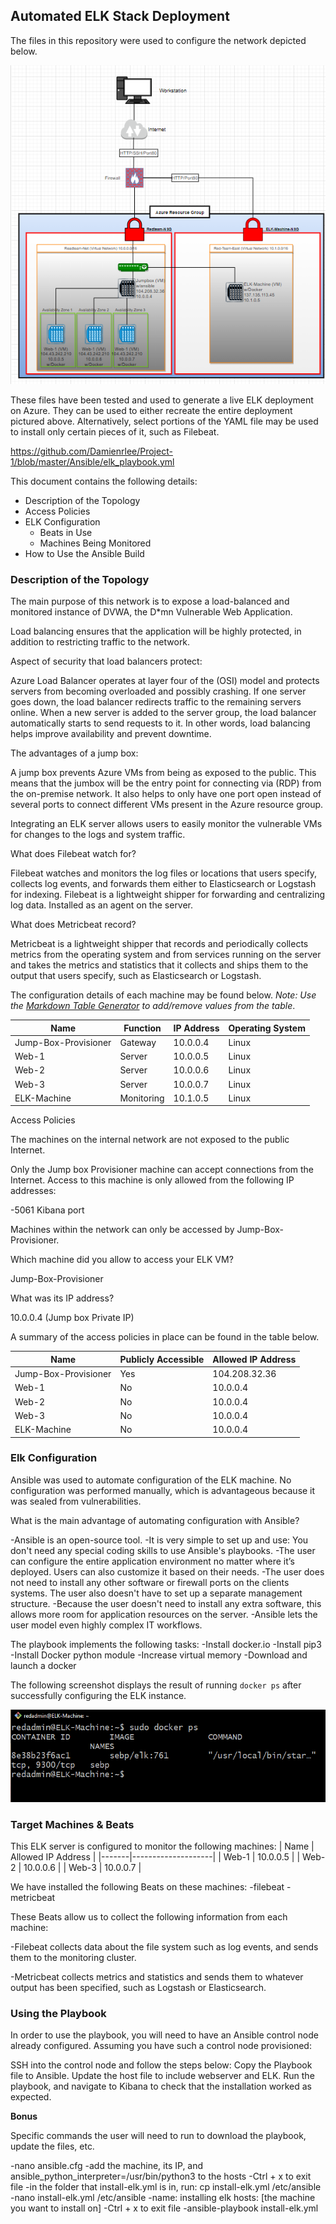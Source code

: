 ## Automated ELK Stack Deployment

The files in this repository were used to configure the network depicted below.

![TODO: Update the path with the name of your diagram](images/Network_Diagram.png)

These files have been tested and used to generate a live ELK deployment on Azure. They can be used to either recreate the entire deployment pictured above. Alternatively, select portions of the YAML file may be used to install only certain pieces of it, such as Filebeat.

https://github.com/Damienrlee/Project-1/blob/master/Ansible/elk_playbook.yml

This document contains the following details:
- Description of the Topology
- Access Policies
- ELK Configuration
  - Beats in Use
  - Machines Being Monitored
- How to Use the Ansible Build


### Description of the Topology

The main purpose of this network is to expose a load-balanced and monitored instance of DVWA, the D*mn Vulnerable Web Application.

Load balancing ensures that the application will be highly protected, in addition to restricting traffic to the network.

Aspect of security that load balancers protect:
   
   Azure Load Balancer operates at layer four of the (OSI) model and protects servers from becoming overloaded and possibly crashing. If one server goes down, the load balancer redirects traffic to the remaining servers online. When a new server is added to the server group, the load balancer automatically starts to send requests to it. In other words, load balancing helps improve availability and prevent downtime.
   
The advantages of a jump box:
   
   A jump box prevents Azure VMs from being as exposed to the public. This means that the jumbox will be the entry point for connecting via (RDP) from the on-premise network. It also helps to only have one port open instead of several ports to connect different VMs present in the Azure resource group.

Integrating an ELK server allows users to easily monitor the vulnerable VMs for changes to the logs and system traffic.

What does Filebeat watch for?
  
  Filebeat watches and monitors the log files or locations that users specify, collects log events, and forwards them either to Elasticsearch or Logstash for indexing. Filebeat is a lightweight shipper for forwarding and centralizing log data. Installed as an agent on the server.

What does Metricbeat record?
  
  Metricbeat is a lightweight shipper that records and periodically collects metrics from the operating system and from services running on the server and takes the metrics and statistics that it collects and ships them to the output that users specify, such as Elasticsearch or Logstash.

The configuration details of each machine may be found below.
_Note: Use the [Markdown Table Generator](http://www.tablesgenerator.com/markdown_tables) to add/remove values from the table_.

| Name                 | Function   | IP Address | Operating System |
|----------------------|------------|------------|------------------|
| Jump-Box-Provisioner | Gateway    | 10.0.0.4   | Linux            |
| Web-1                | Server     | 10.0.0.5   | Linux            |
| Web-2                | Server     | 10.0.0.6   | Linux            |
| Web-3                | Server     | 10.0.0.7   | Linux            |
| ELK-Machine          | Monitoring | 10.1.0.5   | Linux            |

Access Policies

The machines on the internal network are not exposed to the public Internet.

Only the Jump box Provisioner machine can accept connections from the Internet. Access to this machine is only allowed from the following IP addresses:

-5061 Kibana port

Machines within the network can only be accessed by Jump-Box-Provisioner.

Which machine did you allow to access your ELK VM?

Jump-Box-Provisioner

What was its IP address?

10.0.0.4 (Jump box Private IP)

A summary of the access policies in place can be found in the table below.

| Name                 | Publicly Accessible | Allowed IP Address |
|----------------------|---------------------|--------------------|
| Jump-Box-Provisioner | Yes                 | 104.208.32.36      |
| Web-1                | No                  | 10.0.0.4           |
| Web-2                | No                  | 10.0.0.4           |
| Web-3                | No                  | 10.0.0.4           |
| ELK-Machine          | No                  | 10.0.0.4           |

### Elk Configuration

Ansible was used to automate configuration of the ELK machine. No configuration was performed manually, which is advantageous because it was sealed from vulnerabilities.

What is the main advantage of automating configuration with Ansible?

-Ansible is an open-source tool.
-It is very simple to set up and use: You don't need any special coding skills to use Ansible's playbooks.
-The user can configure the entire application environment no matter where it’s deployed. Users can also customize it based on their needs.
-The user does not need to install any other software or firewall ports on the clients systems. The user also doesn't have to set up a separate management structure.
-Because the user doesn't need to install any extra software, this allows more room for application resources on the server.
-Ansible lets the user model even highly complex IT workflows.

The playbook implements the following tasks:
-Install docker.io
-Install pip3
-Install Docker python module
-Increase virtual memory
-Download and launch a docker

The following screenshot displays the result of running `docker ps` after successfully configuring the ELK instance.

![TODO: Update the path with the name of your screenshot of docker ps output](images/Docker_ps.png)

### Target Machines & Beats
This ELK server is configured to monitor the following machines:
| Name  | Allowed IP Address |
|-------|--------------------|
| Web-1 | 10.0.0.5           |
| Web-2 | 10.0.0.6           |
| Web-3 | 10.0.0.7           |

We have installed the following Beats on these machines:
-filebeat
-metricbeat

These Beats allow us to collect the following information from each machine:

-Filebeat collects data about the file system such as log events, and sends them to the monitoring cluster.

-Metricbeat collects metrics and statistics and sends them to whatever output has been specified, such as Logstash or Elasticsearch.

### Using the Playbook
In order to use the playbook, you will need to have an Ansible control node already configured. Assuming you have such a control node provisioned: 

SSH into the control node and follow the steps below:
Copy the Playbook file to Ansible.
Update the host file to include webserver and ELK.
Run the playbook, and navigate to Kibana to check that the installation worked as expected.

**Bonus**

Specific commands the user will need to run to download the playbook, update the files, etc.

-nano ansible.cfg
-add the machine, its IP, and ansible_python_interpreter=/usr/bin/python3 to the hosts
-Ctrl + x to exit file
-in the folder that install-elk.yml is in, run: cp install-elk.yml /etc/ansible
-nano install-elk.yml /etc/ansible
-name: installing elk hosts: [the machine you want to install on]
-Ctrl + x to exit file
-ansible-playbook install-elk.yml
